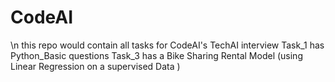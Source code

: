 # CodeAI
\n this repo would contain all tasks for CodeAI's TechAI interview
Task_1 has Python_Basic questions
Task_3 has a Bike Sharing Rental Model (using Linear Regression on a supervised Data )
